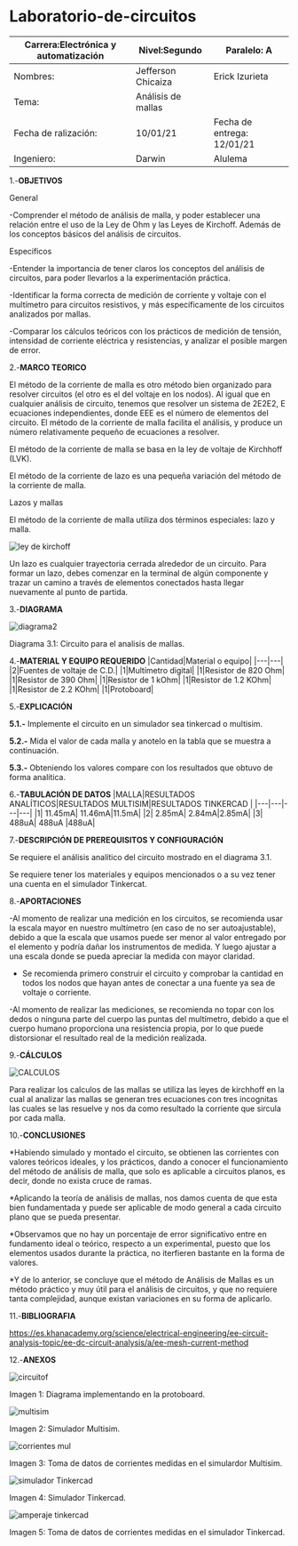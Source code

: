 # Laboratorio-de-circuitos
|Carrera:Electrónica y automatización|Nivel:Segundo|Paralelo: A|
|---|---|---|
|Nombres:|Jefferson Chicaiza| Erick Izurieta|
|Tema:|Análisis de mallas| |
|Fecha de ralización:| 10/01/21|Fecha de entrega: 12/01/21|
|Ingeniero:| Darwin|Alulema |

1.-**OBJETIVOS**

General 

-Comprender el método de análisis de malla, y poder establecer una relación entre el uso de la Ley de Ohm y las Leyes de Kirchoff. Además de los conceptos básicos del análisis de circuitos.

Especificos

-Entender la importancia de tener claros los conceptos del análisis de circuitos, para   poder   llevarlos   a   la experimentación práctica.

-Identificar la forma correcta de medición de corriente y voltaje con el multímetro para circuitos resistivos, y más específicamente de los circuitos analizados por mallas.

-Comparar los cálculos teóricos con los prácticos de medición de tensión, intensidad de
corriente eléctrica y resistencias, y analizar el posible margen de error.

2.-**MARCO TEORICO**

El método de la corriente de malla es otro método bien organizado para resolver circuitos (el otro es el del voltaje en los nodos). Al igual que en cualquier análisis de circuito, tenemos que resolver un sistema de 2E2E2, E ecuaciones independientes, donde EEE es el número de elementos del circuito. El método de la corriente de malla facilita el análisis, y produce un número relativamente pequeño de ecuaciones a resolver.

El método de la corriente de malla se basa en la ley de voltaje de Kirchhoff (LVK).

El método de la corriente de lazo es una pequeña variación del método de la corriente de malla.

Lazos y mallas

El método de la corriente de malla utiliza dos términos especiales: lazo y malla.

![ley de kirchoff](https://user-images.githubusercontent.com/75336529/104218947-776df380-540b-11eb-99e5-7e8b42d7c406.png)

Un lazo es cualquier trayectoria cerrada alrededor de un circuito. Para formar un lazo, debes comenzar en la terminal de algún componente y trazar un camino a través de elementos conectados hasta llegar nuevamente al punto de partida.

3.-**DIAGRAMA**

![diagrama2](https://user-images.githubusercontent.com/75336529/104114304-eeeb3800-52d0-11eb-85ee-852eb00cabb1.png)

Diagrama 3.1: Circuito para el analisis de mallas.

4.-**MATERIAL Y EQUIPO REQUERIDO**
|Cantidad|Material o equipo|
|---|---|
|2|Fuentes de voltaje de C.D.|
|1|Multímetro digital|
|1|Resistor de 820 Ohm|
|1|Resistor de 390 Ohm|
|1|Resistor de 1 kOhm|
|1|Resistor de 1.2 KOhm|
|1|Resistor de 2.2 KOhm|
|1|Protoboard|

5.-**EXPLICACIÓN**

**5.1.-** Implemente el circuito en un simulador sea tinkercad o multisim.

**5.2.-** Mida el valor de cada malla y anotelo en la tabla que se muestra a continuación.

**5.3.-** Obteniendo los valores compare con los resultados que obtuvo de forma analitica.

6.-**TABULACIÓN DE DATOS**
|MALLA|RESULTADOS ANALÍTICOS|RESULTADOS MULTISIM|RESULTADOS TINKERCAD |
|---|---|---|---|
|1| 11.45mA| 11.46mA|11.5mA|
|2| 2.85mA| 2.84mA|2.85mA|
|3| 488uA| 488uA |488uA|

7.-**DESCRIPCIÓN DE PREREQUISITOS Y CONFIGURACIÓN**

Se requiere el análisis analítico del circuito mostrado en el diagrama 3.1.

Se requiere tener los materiales y equipos mencionados o a su vez tener una cuenta en el simulador Tinkercat.

8.-**APORTACIONES**

-Al momento de realizar una medición en los circuitos, se recomienda usar la escala mayor en nuestro multímetro (en caso de no ser autoajustable), debido a que la escala que usamos puede ser menor al valor entregado por el elemento y podría dañar los instrumentos de medida. Y luego ajustar a una escala donde se pueda apreciar la medida con mayor claridad. 

- Se recomienda primero construir el circuito y comprobar la cantidad en todos los nodos que hayan antes de conectar a una fuente ya sea de voltaje o corriente.

-Al momento de realizar las mediciones, se recomienda no topar con los dedos o ninguna parte del cuerpo las puntas del multímetro, debido a que el cuerpo humano proporciona una resistencia propia, por lo que puede distorsionar el resultado real de la medición realizada.

9.-**CÁLCULOS**

![CALCULOS](https://user-images.githubusercontent.com/75336529/104233327-b148f500-541f-11eb-916b-003e63066369.png)

Para realizar los calculos de las mallas se utiliza  las leyes de kirchhoff  en la cual al analizar  las mallas se generan tres ecuaciones con tres incognitas las cuales se las resuelve y nos da como resultado  la corriente que sircula por cada malla.

10.-**CONCLUSIONES**

*Habiendo simulado y montado el circuito, se obtienen las corrientes con valores teóricos ideales, y los prácticos, dando a conocer el funcionamiento del método de análisis de malla, que solo es aplicable a circuitos planos, es decir, donde no exista cruce de ramas.

*Aplicando la teoría de análisis de mallas, nos damos cuenta de que esta bien fundamentada y puede ser aplicable de modo general a cada circuito plano que se pueda presentar.

*Observamos que no hay un porcentaje de error significativo entre en fundamento ideal o teórico, respecto a un experimental, puesto que los elementos usados durante la práctica, no iterfieren bastante en la forma de valores.

*Y   de   lo   anterior, se   concluye   que   el método   de   Análisis   de   Mallas   es   un
método práctico y muy útil para el análisis de   circuitos, y   que   no   requiere   tanta
complejidad, aunque   existan   variaciones en su forma de aplicarlo.

11.-**BIBLIOGRAFIA**

https://es.khanacademy.org/science/electrical-engineering/ee-circuit-analysis-topic/ee-dc-circuit-analysis/a/ee-mesh-current-method

12.-**ANEXOS**

![circuitof](https://user-images.githubusercontent.com/75336529/104231939-a2614300-541d-11eb-8435-82cd86939e91.jpeg)

Imagen 1: Diagrama implementando en la protoboard.

![multisim](https://user-images.githubusercontent.com/75336529/104221686-3c6dbf00-540f-11eb-8a01-6f94cedbe29e.png)

Imagen 2: Simulador Multisim.

![corrientes mul](https://user-images.githubusercontent.com/75336529/104225152-02eb8280-5414-11eb-8bd5-26a4bdd60130.png)

Imagen  3: Toma de datos de corrientes medidas en el simulardor Multisim.

![simulador Tinkercad ](https://user-images.githubusercontent.com/75336529/104230471-a1c7ad00-541b-11eb-8c2f-a125426e9096.png)

Imagen 4: Simulador Tinkercad.

![amperaje tinkercad](https://user-images.githubusercontent.com/75336529/104230485-a55b3400-541b-11eb-8f92-870007bc8817.png)

Imagen 5: Toma de datos de corrientes medidas en el simulador Tinkercad.
